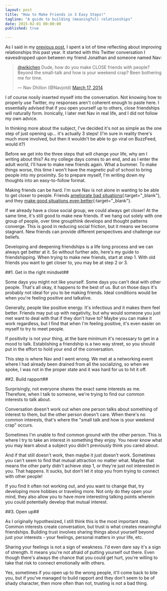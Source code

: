 ```yaml
---
layout: post
title: "How to Make Friends in 3 Easy Steps!"
tagline: "A guide to building (meaningful) relationships"
date: 2015-02-01 00:00:00
published: true

---
```


As I said in my [previous post](/blog/20-14-hindsight), I spent a lot of time 
reflecting about improving relationships this past year. It started with this 
Twitter conversation I eavesdropped upon between my friend Jonathan and someone 
named Nav:

<blockquote class="twitter-tweet" data-conversation="none" lang="en"><p><a href="https://twitter.com/wikichen">@wikichen</a> Dude, how do you make CLOSE friends with people? Beyond the small-talk and how is your weekend crap? Been bothering me for time.</p>&mdash; Nav Dhillon (@Navjotd) <a href="https://twitter.com/Navjotd/status/445673386547503104">March 17, 2014</a></blockquote>
<script async src="//platform.twitter.com/widgets.js" charset="utf-8"></script>

I of course nosily inserted myself into the conversation. Not knowing how to 
properly use Twitter, my responses aren't coherent enough to paste here. I 
essentially advised that if you open yourself up to others, close friendships 
will naturally form. Ironically, I later met Nav in real life, and I did not 
follow my own advice.

In thinking more about the subject, I've decided it's not as simple as the one 
step of just opening up... it's actually 3 steps! (I'm sure in reality there's 
much more involved, but then it wouldn't be able to go viral on BuzzFeed, would 
it?)

Before we get into the three steps that will change your life, why am I writing 
about this? As my college days comes to an end, and as I enter the adult world, 
I'll have to make new friends again. What a bummer. To make things worse, this 
time I won't have the magnetic pull of school to bring people into my proximity. 
So to prepare myself, I'm writing down my thoughts into an easy-to-follow 
format.

Making friends can be hard. I'm sure Nav is not alone in wanting to be able to 
get closer to people. Friends [ameliorate bad 
situations](http://www.centreforconfidence.co.uk/flourishing-lives.php?p=cGlkPTIwMSZpZD03ODg=){:target="_blank"}, 
and they [make good situations even 
better](http://www.scientificamerican.com/article/without-friends-or-family-even-extraordinary-experiences-are-disappointing/){:target="_blank"}.

If we already have a close social group, we could always get closer! At the same 
time, it's still good to make new friends. If we hang out solely with one group 
of people, over time groupthink develops and thought patterns converge.  This is 
good in reducing social friction, but it means we become stagnant. New friends 
can provide different perspectives and challenge our beliefs.

Developing and deepening friendships is a life long process and we can always 
get better at it. So without further ado, here's my guide to friendshipping. 
When trying to make new friends, start at step 1. With old friends you want to 
get closer to, you may be at step 2 or 3.

##1. Get in the right mindset##

Some days you might not like yourself. Some days you can't deal with other 
people. That's all okay, it happens to the best of us. But on those days it's 
probably not ideal for you to be making friends. Ideal conditions would be when 
you're feeling positive and talkative.

Generally, people like positive energy. It's infectious and it makes them feel 
better. Friends may put up with negativity, but why would someone you just met 
want to deal with that if they don't have to? Maybe you can make it work 
regardless, but I find that when I'm feeling positive, it's even easier on 
myself to try to meet people.

If positivity is not your thing, at the bare minimum it's necessary to get in a 
mood to talk. Establishing a friendship is a two way street, so you should put 
in the effort to hold your end of the conversation.

This step is where Nav and I went wrong. We met at a networking event where I 
had already been drained from all the socializing, so when we spoke, I was not 
in the proper state and it was hard for us to hit it off.

##2. Build rapport##

Surprisingly, not everyone shares the exact same interests as me. Therefore, 
when I talk to someone, we're trying to find our common interests to talk about.

Conversation doesn't work out when one person talks about something of interest 
to them, but the other person doesn't care. When there's no common interests, 
that's where the "small talk and how is your weekend crap" occurs.

Sometimes I'm unable to find common ground with the other person. This is where 
I try to take an interest in something they enjoy. You never know what you may 
learn about a subject you didn't previously think you cared about.

And if that still doesn't work, then maybe it just doesn't work. Sometimes you 
can't seem to find that mutual attraction no matter what. Maybe that means the 
other party didn't achieve step 1, or they're just not interested in you. That 
happens. It sucks, but don't let it stop you from trying to connect with other 
people!

If you find it often not working out, and you want to change that, try 
developing more hobbies or traveling more. Not only do they open your mind, they 
also allow you to have more interesting talking points wherein you could 
potentially develop that mutual interest.

##3. Open up##

As I originally hypothesized, I still think this is the most important step. 
Common interests create conversation, but trust is what creates meaningful 
friendships. Building trust involves sharing things about yourself beyond just 
your interests - your feelings, personal matters in your life, etc.

Sharing your feelings is not a sign of weakness. I'd even dare say it's a sign 
of strength. It means you're not afraid of putting yourself out there. Even 
though there's always the chance that you could get hurt, you're willing to take 
that risk to connect emotionally with others.

Yes, sometimes if you open up to the wrong people, it'll come back to bite you, 
but if you've managed to build rapport and they don't seem to be of shady 
character, then more often than not, trusting is not a bad thing.
